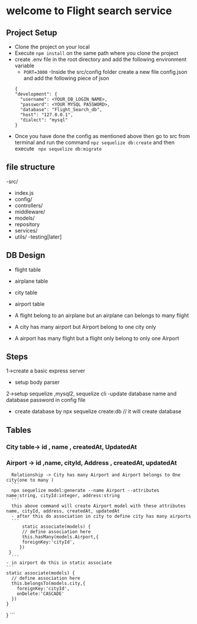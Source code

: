 # welcome to Flight search service

## Project Setup
- Clone the project on your local
- Execute `npm install` on the same path where you clone the project
- create .env file in the root directory and add the following environment variable
  - `PORT=3000`
-Inside the src/config folder create a new file config.json and add the following piece of json
  ```
  {
  "development": {
    "username": <YOUR_DB_LOGIN_NAME>,
    "password": <YOUR MYSQL PASSWORD>,
    "database": "Flight_Search_db",
    "host": "127.0.0.1",
    "dialect": "mysql"
  }

  ``` 
- Once you have done the config as mentioned above then go to src from terminal and run the command `npz sequelize db:create`
and then execute 
` npx sequelize db:migrate`

## file structure  
-src/
  - index.js 
  - config/
  - controllers/
  - middleware/
  - models/
  - repository
  - services/
  - utils/
  -testing[later]

## DB Design
  - flight table
  - airplane table
  - city table
  - airport table

  - A flight belong to an airplane but an airplane can belongs to many flight
  - A city has many airport but Airport belong to one city only
  - A airport has many flight but a flight only belong to only one Airport

## Steps

1->create a basic express server
   - setup body parser

2->setup sequelize ,mysql2, sequelize cli 
   -update database name and database password in config file
   - create database by npx sequelize create:db // it will create database  


## Tables
  ### City table-> id , name , createdAt, UpdatedAt
  ### Airport -> id ,name, cityId, Address , createdAt, updatedAt
      Relationship -> City has many Airport and Airport belongs to One city(one to many )
      ```
      npx sequelize model:generate --name Airport --attributes name:string, cityId:integer, address:string
      ```
      this above command will create Airport model with these attributes name, cityId, address, createdAt, updatedAt 
      - after this do association in city to define city has many airports
      ```
          static associate(models) {
          // define association here
          this.hasMany(models.Airport,{
          foreignKey:'cityId',
         })
     }
      ```
    - in airport do this in static associate
    ```
    static associate(models) {
      // define association here
      this.belongsTo(models.city,{
        foreignKey:'cityId',
        onDelete:'CASCADE'
      })
    }
  }
    ```